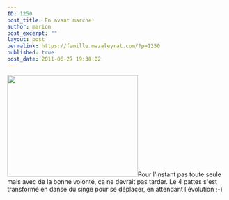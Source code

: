 ```yaml
---
ID: 1250
post_title: En avant marche!
author: marion
post_excerpt: ""
layout: post
permalink: https://famille.mazaleyrat.com/?p=1250
published: true
post_date: 2011-06-27 19:38:02
---
```

<a href="http://famille.mazaleyrat.com/wp-content/uploads/2011/06/45.jpg"><img src="http://famille.mazaleyrat.com/wp-content/uploads/2011/06/45-300x233.jpg" alt="" title="presque debout" width="300" height="233" class="alignleft size-medium wp-image-1251" /></a>Pour l'instant pas toute seule mais avec de la bonne volonté, ça ne devrait pas tarder. Le 4 pattes s'est transformé en danse du singe pour se déplacer, en attendant l'évolution ;-)